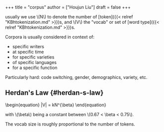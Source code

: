 +++
title = "corpus"
author = ["Houjun Liu"]
draft = false
+++

usually we use \\(N\\) to denote the number of [token]({{< relref "KBhtokenization.md" >}})s, and \\(V\\) the "vocab" or set of [word type]({{< relref "KBhtokenization.md" >}})s.

Corpora is usually considered in context of:

-   specific writers
-   at specific time
-   for specific varieties
-   of specific languages
-   for a specific function

Particularly hard: code switching, gender, demographics, variety, etc.


## Herdan's Law {#herdan-s-law}

\begin{equation}
|V| = kN^{\beta}
\end{equation}

with \\(\beta\\) being a constant between \\(0.67 < \beta < 0.75\\).

The vocab size is roughly proportional to the number of tokens.

